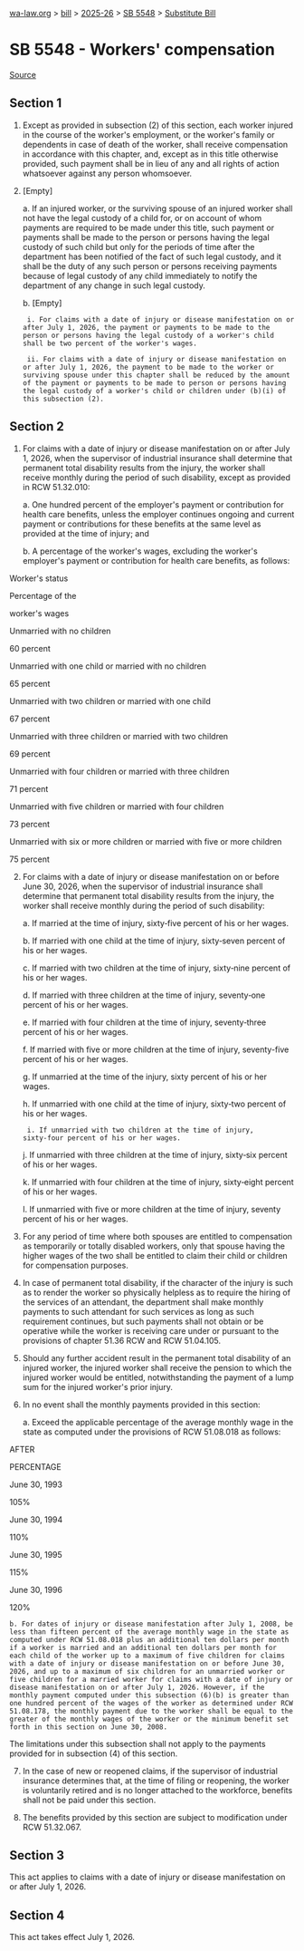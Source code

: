 [wa-law.org](/) > [bill](/bill/) > [2025-26](/bill/2025-26/) > [SB 5548](/bill/2025-26/sb/5548/) > [Substitute Bill](/bill/2025-26/sb/5548/S/)

# SB 5548 - Workers' compensation

[Source](http://lawfilesext.leg.wa.gov/biennium/2025-26/Pdf/Bills/Senate%20Bills/5548-S.pdf)

## Section 1
1. Except as provided in subsection (2) of this section, each worker injured in the course of the worker's employment, or the worker's family or dependents in case of death of the worker, shall receive compensation in accordance with this chapter, and, except as in this title otherwise provided, such payment shall be in lieu of any and all rights of action whatsoever against any person whomsoever.

2. [Empty]

    a. If an injured worker, or the surviving spouse of an injured worker shall not have the legal custody of a child for, or on account of whom payments are required to be made under this title, such payment or payments shall be made to the person or persons having the legal custody of such child but only for the periods of time after the department has been notified of the fact of such legal custody, and it shall be the duty of any such person or persons receiving payments because of legal custody of any child immediately to notify the department of any change in such legal custody.

    b. [Empty]

        i. For claims with a date of injury or disease manifestation on or after July 1, 2026, the payment or payments to be made to the person or persons having the legal custody of a worker's child shall be two percent of the worker's wages.

        ii. For claims with a date of injury or disease manifestation on or after July 1, 2026, the payment to be made to the worker or surviving spouse under this chapter shall be reduced by the amount of the payment or payments to be made to person or persons having the legal custody of a worker's child or children under (b)(i) of this subsection (2).

## Section 2
1. For claims with a date of injury or disease manifestation on or after July 1, 2026, when the supervisor of industrial insurance shall determine that permanent total disability results from the injury, the worker shall receive monthly during the period of such disability, except as provided in RCW 51.32.010:

    a. One hundred percent of the employer's payment or contribution for health care benefits, unless the employer continues ongoing and current payment or contributions for these benefits at the same level as provided at the time of injury; and

    b. A percentage of the worker's wages, excluding the worker's employer's payment or contribution for health care benefits, as follows:

Worker's status

Percentage of the

worker's wages

Unmarried with no children

60 percent

Unmarried with one child or married with no children

65 percent

Unmarried with two children or married with one child

67 percent

Unmarried with three children or married with two children

69 percent

Unmarried with four children or married with three children

71 percent

Unmarried with five children or married with four children

73 percent

Unmarried with six or more children or married with five or more children

75 percent

2. For claims with a date of injury or disease manifestation on or before June 30, 2026, when the supervisor of industrial insurance shall determine that permanent total disability results from the injury, the worker shall receive monthly during the period of such disability:

    a. If married at the time of injury, sixty‑five percent of his or her wages.

    b. If married with one child at the time of injury, sixty‑seven percent of his or her wages.

    c. If married with two children at the time of injury, sixty‑nine percent of his or her wages.

    d. If married with three children at the time of injury, seventy‑one percent of his or her wages.

    e. If married with four children at the time of injury, seventy‑three percent of his or her wages.

    f. If married with five or more children at the time of injury, seventy-five percent of his or her wages.

    g. If unmarried at the time of the injury, sixty percent of his or her wages.

    h. If unmarried with one child at the time of injury, sixty‑two percent of his or her wages.

        i. If unmarried with two children at the time of injury, sixty‑four percent of his or her wages.

    j. If unmarried with three children at the time of injury, sixty‑six percent of his or her wages.

    k. If unmarried with four children at the time of injury, sixty‑eight percent of his or her wages.

    l. If unmarried with five or more children at the time of injury, seventy percent of his or her wages.

3. For any period of time where both spouses are entitled to compensation as temporarily or totally disabled workers, only that spouse having the higher wages of the two shall be entitled to claim their child or children for compensation purposes.

4. In case of permanent total disability, if the character of the injury is such as to render the worker so physically helpless as to require the hiring of the services of an attendant, the department shall make monthly payments to such attendant for such services as long as such requirement continues, but such payments shall not obtain or be operative while the worker is receiving care under or pursuant to the provisions of chapter 51.36 RCW and RCW 51.04.105.

5. Should any further accident result in the permanent total disability of an injured worker, the injured worker shall receive the pension to which the injured worker would be entitled, notwithstanding the payment of a lump sum for the injured worker's prior injury.

6. In no event shall the monthly payments provided in this section:

    a. Exceed the applicable percentage of the average monthly wage in the state as computed under the provisions of RCW 51.08.018 as follows:

AFTER

PERCENTAGE

June 30, 1993

105%

June 30, 1994

110%

June 30, 1995

115%

June 30, 1996

120%

    b. For dates of injury or disease manifestation after July 1, 2008, be less than fifteen percent of the average monthly wage in the state as computed under RCW 51.08.018 plus an additional ten dollars per month if a worker is married and an additional ten dollars per month for each child of the worker up to a maximum of five children for claims with a date of injury or disease manifestation on or before June 30, 2026, and up to a maximum of six children for an unmarried worker or five children for a married worker for claims with a date of injury or disease manifestation on or after July 1, 2026. However, if the monthly payment computed under this subsection (6)(b) is greater than one hundred percent of the wages of the worker as determined under RCW 51.08.178, the monthly payment due to the worker shall be equal to the greater of the monthly wages of the worker or the minimum benefit set forth in this section on June 30, 2008.

The limitations under this subsection shall not apply to the payments provided for in subsection (4) of this section.

7. In the case of new or reopened claims, if the supervisor of industrial insurance determines that, at the time of filing or reopening, the worker is voluntarily retired and is no longer attached to the workforce, benefits shall not be paid under this section.

8. The benefits provided by this section are subject to modification under RCW 51.32.067.

## Section 3
This act applies to claims with a date of injury or disease manifestation on or after July 1, 2026.

## Section 4
This act takes effect July 1, 2026.
